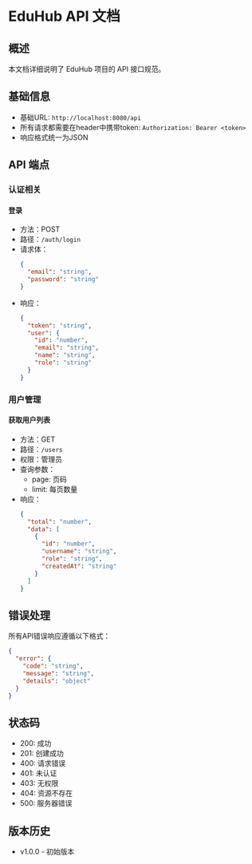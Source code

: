 # EduHub API 文档

## 概述
本文档详细说明了 EduHub 项目的 API 接口规范。

## 基础信息
- 基础URL: `http://localhost:8080/api`
- 所有请求都需要在header中携带token: `Authorization: Bearer <token>`
- 响应格式统一为JSON

## API 端点

### 认证相关
#### 登录
- 方法：POST
- 路径：`/auth/login`
- 请求体：
  ```json
  {
    "email": "string",
    "password": "string"
  }
  ```
- 响应：
  ```json
  {
    "token": "string",
    "user": {
      "id": "number",
      "email": "string",
      "name": "string",
      "role": "string"
    }
  }
  ```

### 用户管理
#### 获取用户列表
- 方法：GET
- 路径：`/users`
- 权限：管理员
- 查询参数：
  - page: 页码
  - limit: 每页数量
- 响应：
  ```json
  {
    "total": "number",
    "data": [
      {
        "id": "number",
        "username": "string",
        "role": "string",
        "createdAt": "string"
      }
    ]
  }
  ```

## 错误处理
所有API错误响应遵循以下格式：
```json
{
  "error": {
    "code": "string",
    "message": "string",
    "details": "object"
  }
}
```

## 状态码
- 200: 成功
- 201: 创建成功
- 400: 请求错误
- 401: 未认证
- 403: 无权限
- 404: 资源不存在
- 500: 服务器错误

## 版本历史
- v1.0.0 - 初始版本
